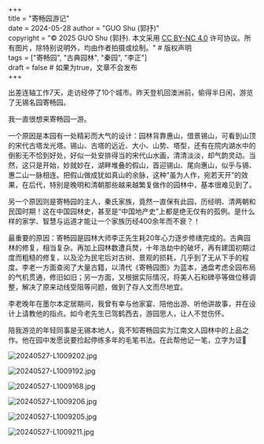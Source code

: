 +++  
title = "寄畅园游记"  
date = 2024-05-28
author = "GUO Shu (郭抒)"  
copyright = "© 2025 GUO Shu (郭抒). 本文采用 [CC BY-NC 4.0](https://creativecommons.org/licenses/by-nc/4.0/) 许可协议。所有图片，除特别说明外，均由作者拍摄或绘制。" # 版权声明  
tags = ["寄畅园", "古典园林", "秦园", "李正"]  
draft = false # 如果为true，文章不会发布  
+++

出差连轴工作7天，走访经停了10个城市。昨天登机回澳洲前，偷得半日闲，游览了无锡名园寄畅园。

我一直很想来寄畅园一游。

一个原因是本园有一处精彩而大气的设计：园林背靠惠山，借景锡山，可看到山顶的宋代古塔龙光塔。锡山、古塔的远近、大小、山势、塔型，还有在院内湖水中的倒影无不恰到好处，好似一处安排得当的宋代山水画，清清淡淡，却气韵灵动。当然，这只是开始，妙就妙在，湖畔堆叠的假山，首迎锡山、尾向惠山，似乎与锡、惠二山一脉相连。把假山做成犹如真山的余脉，这种“虽为人作，宛若天开”的效果，在后代，特别是晚明和清朝那些越来越繁复做作的园林中，基本很难见到了。

另一个原因则是寄畅园的主人，秦氏家族，竟然一直保有此园，历经明、清两朝和民国时期！这在中国园林史，甚至是“中国地产史”上都是绝无仅有的孤例。是什么样的家学、智慧与运道才能让一个家族历经400余年而不衰？！

最重要的原因：寄畅园是园林大师李正先生耗20年心力逐步修缮完成的。古典园林的修复，相当复杂。再加上园林数遭兵燹，十年浩劫中的破坏，再有建国初期过度而粗糙的修复，以及沦为民宅后对古树、景观的损耗，几乎到了无从下手的程度。李老一方面查阅了大量古籍，以清代《寄畅园图》为蓝本，通盘考虑全园布局的气机贯通，修旧如旧；另一方面，又根据实际情况，将美人石和碑亭等做位移调整，解决了原来动线受阻等问题，做到了存人文而尽地宜。

李老晚年在墨尔本定居期间，我曾有幸与他家宴、陪他出游、听他讲故事，并在设计上请教他的指点。如今老先生已驾鹤西去，游园思人，让人不觉伤怀。

陪我游览的年轻同事是无锡本地人，竟不知寄畅园实为江南文人园林中的上品之作。他在园中发愿说要捡起停练多年的毛笔书法。在此帮他记一笔，立字为证🤨



![20240527-L1009202.jpg](images/2024-05-28-jichangyuan/20240527-L1009202.jpg)



![20240527-L1009192.jpg](images/2024-05-28-jichangyuan/20240527-L1009192.jpg)



![20240527-L1009168.jpg](images/2024-05-28-jichangyuan/20240527-L1009168.jpg)


![20240527-L1009206.jpg](images/2024-05-28-jichangyuan/20240527-L1009206.jpg)


![20240527-L1009205.jpg](images/2024-05-28-jichangyuan/20240527-L1009205.jpg)



![20240527-L1009211.jpg](images/2024-05-28-jichangyuan/20240527-L1009211.jpg)

